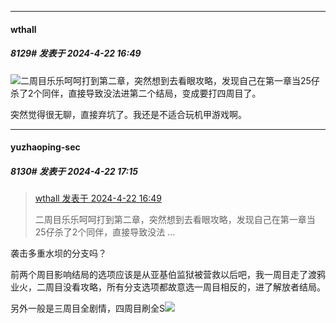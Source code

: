 ﻿
*****

####  wthall  
##### 8129#       发表于 2024-4-22 16:49

<img src="https://static.saraba1st.com/image/smiley/face2017/067.png" referrerpolicy="no-referrer">二周目乐乐呵呵打到第二章，突然想到去看眼攻略，发现自己在第一章当25仔杀了2个同伴，直接导致没法进第二个结局，变成要打四周目了。

突然觉得很无聊，直接弃坑了。我还是不适合玩机甲游戏啊。


*****

####  yuzhaoping-sec  
##### 8130#       发表于 2024-4-22 17:15

<blockquote><a href="httphttps://bbs.saraba1st.com/2b/forum.php?mod=redirect&amp;goto=findpost&amp;pid=64679568&amp;ptid=2109078" target="_blank">wthall 发表于 2024-4-22 16:49</a>

二周目乐乐呵呵打到第二章，突然想到去看眼攻略，发现自己在第一章当25仔杀了2个同伴，直接导致没法 ...</blockquote>
袭击多重水坝的分支吗？

前两个周目影响结局的选项应该是从亚基伯监狱被营救以后吧，我一周目走了渡鸦业火，二周目没看攻略，所有分支选项都故意选一周目相反的，进了解放者结局。

另外一般是三周目全剧情，四周目刷全S<img src="https://static.saraba1st.com/image/smiley/face2017/068.png" referrerpolicy="no-referrer">


